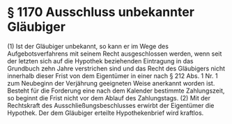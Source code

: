 # § 1170 Ausschluss unbekannter Gläubiger
(1) Ist der Gläubiger unbekannt, so kann er im Wege des Aufgebotsverfahrens mit seinem Recht ausgeschlossen werden, wenn seit der letzten sich auf die Hypothek beziehenden Eintragung in das Grundbuch zehn Jahre verstrichen sind und das Recht des Gläubigers nicht innerhalb dieser Frist von dem Eigentümer in einer nach § 212 Abs. 1 Nr. 1 zum Neubeginn der Verjährung geeigneten Weise anerkannt worden ist. Besteht für die Forderung eine nach dem Kalender bestimmte Zahlungszeit, so beginnt die Frist nicht vor dem Ablauf des Zahlungstags.
(2) Mit der Rechtskraft des Ausschließungsbeschlusses erwirbt der Eigentümer die Hypothek. Der dem Gläubiger erteilte Hypothekenbrief wird kraftlos.